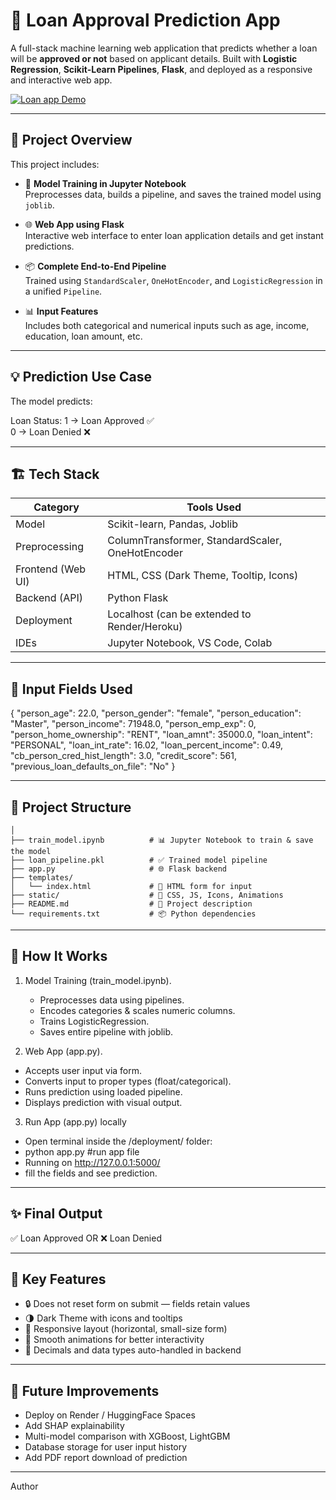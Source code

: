 # 🧠 Loan Approval Prediction App

A full-stack machine learning web application that predicts whether a loan will be **approved or not** based on applicant details. Built with **Logistic Regression**, **Scikit-Learn Pipelines**, **Flask**, and deployed as a responsive and interactive web app.

[![Loan app Demo](https://github.com/Hemant-Karpe-777/Machine-Learning-Projects-Showcase/blob/main/AdvancedML%20%26%20Feature%20Drift/deploy/images/web%20page%20for%20loan%20input.png)](https://github.com/Hemant-Karpe-777/Machine-Learning-Projects-Showcase/blob/main/AdvancedML%20%26%20Feature%20Drift/deploy)

---

## 🚀 Project Overview

This project includes:

- 🧪 **Model Training in Jupyter Notebook**  
  Preprocesses data, builds a pipeline, and saves the trained model using `joblib`.

- 🌐 **Web App using Flask**  
  Interactive web interface to enter loan application details and get instant predictions.

- 📦 **Complete End-to-End Pipeline**  
  Trained using `StandardScaler`, `OneHotEncoder`, and `LogisticRegression` in a unified `Pipeline`.

- 📊 **Input Features**  
  Includes both categorical and numerical inputs such as age, income, education, loan amount, etc.

---

## 💡 Prediction Use Case

The model predicts:


Loan Status: 
1 → Loan Approved ✅  
0 → Loan Denied ❌

---

## 🏗️ Tech Stack
| Category          | Tools Used                                       |
| ----------------- | ------------------------------------------------ |
| Model             | Scikit-learn, Pandas, Joblib                     |
| Preprocessing     | ColumnTransformer, StandardScaler, OneHotEncoder |
| Frontend (Web UI) | HTML, CSS (Dark Theme, Tooltip, Icons)           |
| Backend (API)     | Python Flask                                     |
| Deployment        | Localhost (can be extended to Render/Heroku)     |
| IDEs              | Jupyter Notebook, VS Code, Colab                 |

---

## 🧰 Input Fields Used
{
  "person_age": 22.0,
  "person_gender": "female",
  "person_education": "Master",
  "person_income": 71948.0,
  "person_emp_exp": 0,
  "person_home_ownership": "RENT",
  "loan_amnt": 35000.0,
  "loan_intent": "PERSONAL",
  "loan_int_rate": 16.02,
  "loan_percent_income": 0.49,
  "cb_person_cred_hist_length": 3.0,
  "credit_score": 561,
  "previous_loan_defaults_on_file": "No"
}

---

## 📁 Project Structure
```Loan-Approval-App(deployment)/
│
├── train_model.ipynb          # 📊 Jupyter Notebook to train & save the model
├── loan_pipeline.pkl          # ✅ Trained model pipeline
├── app.py                     # 🌐 Flask backend
├── templates/
│   └── index.html             # 🎨 HTML form for input
├── static/                    # 💅 CSS, JS, Icons, Animations
├── README.md                  # 📘 Project description
└── requirements.txt           # 📦 Python dependencies
```
---

## 🔁 How It Works
1. Model Training (train_model.ipynb).
   - Preprocesses data using pipelines.
   - Encodes categories & scales numeric columns.
   - Trains LogisticRegression.
   - Saves entire pipeline with joblib.

2. Web App (app.py).
- Accepts user input via form.
- Converts input to proper types (float/categorical).
- Runs prediction using loaded pipeline.
- Displays prediction with visual output.

3. Run App (app.py) locally 
- Open terminal inside the /deployment/ folder:
- python app.py  #run app file
- Running on http://127.0.0.1:5000/
- fill the fields and see prediction.

---

## ✨ Final Output
✅ Loan Approved
OR
❌ Loan Denied

---

## 🎯 Key Features
- 🔒 Does not reset form on submit — fields retain values
- 🌗 Dark Theme with icons and tooltips
- 📱 Responsive layout (horizontal, small-size form)
- 🎉 Smooth animations for better interactivity
- 🧩 Decimals and data types auto-handled in backend

---

## 📌 Future Improvements
- Deploy on Render / HuggingFace Spaces
- Add SHAP explainability
- Multi-model comparison with XGBoost, LightGBM
- Database storage for user input history
- Add PDF report download of prediction

---

Author

